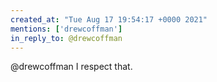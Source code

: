 ```yaml
---
created_at: "Tue Aug 17 19:54:17 +0000 2021"
mentions: ['drewcoffman']
in_reply_to: @drewcoffman
---
```


@drewcoffman I respect that.